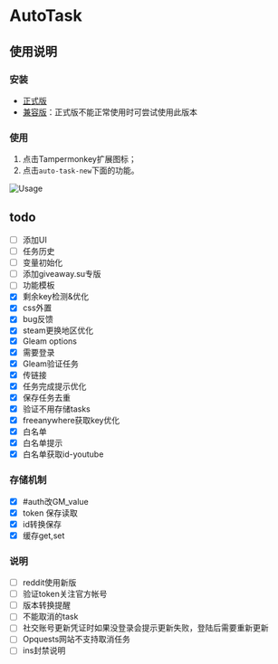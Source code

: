 # AutoTask

## 使用说明

### 安装

- [正式版](https://github.com/HCLonely/auto-task-new/raw/main/dist/auto-task.user.js)
- [兼容版](https://github.com/HCLonely/auto-task-new/raw/main/dist/auto-task.compatibility.user.js)：正式版不能正常使用时可尝试使用此版本

### 使用

1. 点击Tampermonkey扩展图标；
2. 点击`auto-task-new`下面的功能。

![Usage](https://s2.loli.net/2021/12/05/PYh4tKZb2W1axOT.png)

## todo

- [ ] 添加UI
- [ ] 任务历史
- [ ] 变量初始化
- [ ] 添加giveaway.su专版
- [ ] 功能模板
- [x] 剩余key检测&优化
- [x] css外置
- [x] bug反馈
- [x] steam更换地区优化
- [x] Gleam options
- [x] 需要登录
- [x] Gleam验证任务
- [x] 传链接
- [x] 任务完成提示优化
- [x] 保存任务去重
- [x] 验证不用存储tasks
- [x] freeanywhere获取key优化
- [x] 白名单
- [x] 白名单提示
- [x] 白名单获取id-youtube

### 存储机制

- [x] #auth改GM_value
- [x] token 保存读取
- [x] id转换保存
- [x] 缓存get,set

### 说明

- [ ] reddit使用新版
- [ ] 验证token关注官方帐号
- [ ] 版本转换提醒
- [ ] 不能取消的task
- [ ] 社交账号更新凭证时如果没登录会提示更新失败，登陆后需要重新更新
- [ ] Opquests网站不支持取消任务
- [ ] ins封禁说明
